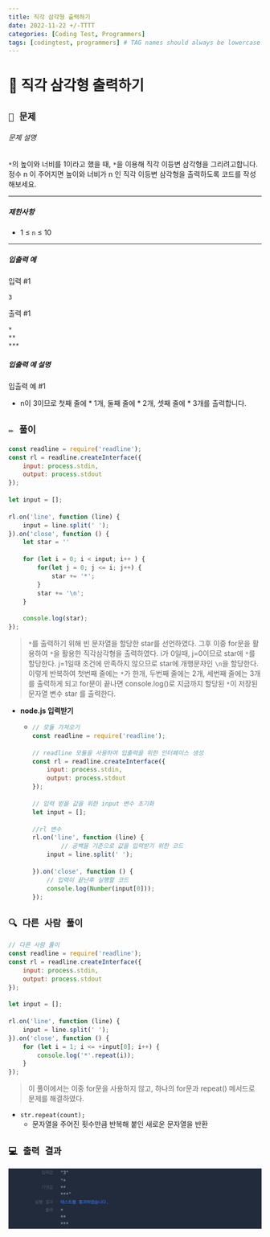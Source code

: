 ```yaml
---
title: 직각 삼각형 출력하기
date: 2022-11-22 +/-TTTT
categories: [Coding Test, Programmers]
tags: [codingtest, programmers] # TAG names should always be lowercase
---
```


# 🔖 직각 삼각형 출력하기

## `📌 문제`

###### 문제 설명

`*`의 높이와 너비를 1이라고 했을 때, `*`을 이용해 직각 이등변 삼각형을 그리려고합니다. 정수 n 이 주어지면 높이와 너비가 n 인 직각 이등변 삼각형을 출력하도록 코드를 작성해보세요.

------

##### 제한사항

- 1 ≤ `n` ≤ 10

------

##### 입출력 예

입력 #1

```
3
```

출력 #1

```
*
**
***
```

##### 입출력 예 설명

입출력 예 #1

- n이 3이므로 첫째 줄에 * 1개, 둘째 줄에 * 2개, 셋째 줄에 * 3개를 출력합니다.



## `✏️ 풀이`

```javascript
const readline = require('readline');
const rl = readline.createInterface({
    input: process.stdin,
    output: process.stdout
});

let input = [];

rl.on('line', function (line) {
    input = line.split(' ');
}).on('close', function () {
    let star = ''

    for (let i = 0; i < input; i++ ) {
        for(let j = 0; j <= i; j++) {
            star += '*';
        }
        star += '\n';
    }
  
    console.log(star);
});

```

> `*`를 출력하기 위해 빈 문자열을 할당한 star를 선언하였다. 그후 이중 for문을 활용하여 `*`을 활용한 직각삼각형을 출력하였다. i가 0일때, j=0이므로 star에 `*`를 할당한다. j=1일때 조건에 만족하지 않으므로 star에 개행문자인 `\n`을 할당한다. 이렇게 반복하여 첫번째 줄에는 `*`가 한개, 두번째 줄에는 2개, 세번째 줄에는 3개를 출력하게 되고 for문이 끝나면 console.log()로 지금까지 할당된 `*`이 저장된 문자열 변수 star 를 출력한다.

- **node.js 입력받기**

  - ```js
    // 모듈 가져오기
    const readline = require('readline');
    
    // readline 모듈을 사용하여 입출력을 위한 인터페이스 생성
    const rl = readline.createInterface({
        input: process.stdin,
        output: process.stdout
    });
    
    // 입력 받을 값을 위한 input 변수 초기화
    let input = [];
    
    //rl 변수
    rl.on('line', function (line) {
    		// 공백을 기준으로 값을 입력받기 위한 코드
        input = line.split(' ');
      
    }).on('close', function () {
      	// 입력이 끝난후 실행할 코드
        console.log(Number(input[0]));
    });
    ```

    

## `🔍 다른 사람 풀이`

```javascript
// 다른 사람 풀이
const readline = require('readline');
const rl = readline.createInterface({
    input: process.stdin,
    output: process.stdout
});

let input = [];

rl.on('line', function (line) {
    input = line.split(' ');
}).on('close', function () {
    for (let i = 1; i <= +input[0]; i++) {
        console.log('*'.repeat(i));
    }
});
```

> 이 풀이에서는 이중 for문을 사용하지 않고, 하나의 for문과 repeat() 메서드로 문제를 해결하였다. 

- `str.repeat(count);`
  - 문자열을 주어진 횟수만큼 반복해 붙인 새로운 문자열을 반환



## `💻 출력 결과`

![image-20221122183934788](../../assets/img/postingImg/image-20221122183934788.png)